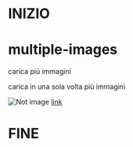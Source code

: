 # INIZIO

# multiple-images
carica più immagini
<p>carica in una sola volta più immagini</p>
<img src="" width="" height="" alt="Not image" />
<a href="https://ivanpierdeveloper.github.io/multiple-images/">link</a>

# FINE
